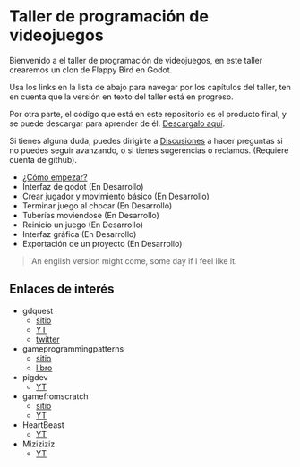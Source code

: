 # Taller de programación de videojuegos

Bienvenido a el taller de programación de videojuegos, en este taller crearemos un clon de 
Flappy Bird en Godot.

Usa los links en la lista de abajo para navegar por los capítulos del taller, ten en cuenta
que la versión en texto del taller está en progreso.

Por otra parte, el código que está en este repositorio es el producto final, y se puede descargar
para aprender de él. [Descargalo aquí](https://github.com/kurinoku/bird-game-workshop-2023/archive/refs/heads/main.zip).

Si tienes alguna duda, puedes dirigirte a [Discusiones](https://github.com/kurinoku/bird-game-workshop-2023/discussions) a hacer preguntas si no puedes seguir avanzando, o si tienes sugerencias o reclamos. (Requiere cuenta de github).


- [¿Cómo empezar?](guide/es/como-empezar.md)
- Interfaz de godot (En Desarrollo)
- Crear jugador y movimiento básico (En Desarrollo)
- Terminar juego al chocar (En Desarrollo)
- Tuberías moviendose (En Desarrollo)
- Reinicio un juego (En Desarrollo)
- Interfaz gráfica (En Desarrollo)
- Exportación de un proyecto (En Desarrollo)

> An english version might come, some day if I feel like it.

## Enlaces de interés

- gdquest
  - [sitio](https://www.gdquest.com/)
  - [YT](https://www.youtube.com/c/gdquest)
  - [twitter](https://twitter.com/NathanGDQuest)
- gameprogrammingpatterns
  - [sitio](https://gameprogrammingpatterns.com/)
  - [libro](https://gameprogrammingpatterns.com/contents.html)
- pigdev
  - [YT](https://www.youtube.com/@pigdev/videos)
- gamefromscratch
  - [sitio](https://gamefromscratch.com/)
  - [YT](https://www.youtube.com/gamefromscratch)
- HeartBeast
  - [YT](https://www.youtube.com/@uheartbeast)
- Miziziziz
  - [YT](https://www.youtube.com/Miziziziz)
